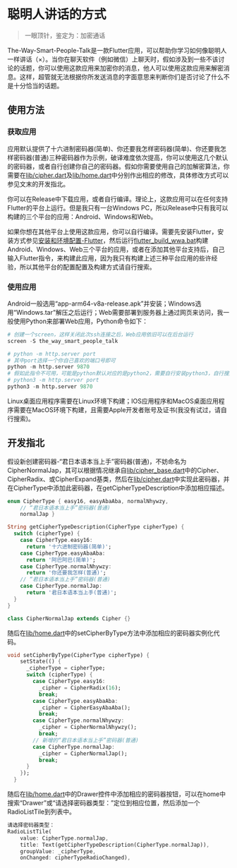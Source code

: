 # 聪明人讲话的方式

> 一眼顶针，鉴定为：加密通话

The-Way-Smart-People-Talk是一款Flutter应用，可以帮助你学习如何像聪明人一样讲话（×）。当你在聊天软件（例如微信）上聊天时，假如涉及到一些不该讨论的话题，你可以使用这款应用来加密你的消息，他人可以使用这款应用来解密消息。这样，超管就无法根据你所发送消息的字面意思来判断你们是否讨论了什么不是十分恰当的话题。

## 使用方法

### 获取应用

应用默认提供了十六进制密码器(简单)、你还要我怎样密码器(简单)、你还要我怎样密码器(普通)三种密码器作为示例，破译难度依次提高，你可以使用这几个默认的密码器，或者自行创建你自己的密码器。假如你需要使用自己的加解密算法，你需要在[lib/cipher.dart](lib/cipher.dart)及[lib/home.dart](lib/home.dart)中分别作出相应的修改，具体修改方式可以参见文末的开发指北。

你可以在Release中下载应用，或者自行编译。理论上，这款应用可以在任何支持Flutter的平台上运行。但是我只有一台Windows PC，所以Release中只有我可以构建的三个平台的应用：Android、Windows和Web。

如果你想在其他平台上使用这款应用，你可以自行编译。需要先安装Flutter，安装方式参见[安装和环境配置-Flutter](https://flutter.cn/docs/get-started/install)，然后运行[flutter_build_wwa.bat](flutter_build_wwa.bat)构建Android、Windows、Web三个平台的应用，或者在添加其他平台支持后，自己输入Flutter指令，来构建此应用，因为我只有构建上述三种平台应用的些许经验，所以其他平台的配置配置及构建方式请自行搜索。

### 使用应用

Android一般选用“app-arm64-v8a-release.apk”并安装；Windows选用“Windows.tar”解压之后运行；Web需要部署到服务器上通过网页来访问，我一般使用Python来部署Web应用，Python命令如下：

```python
# 创建一个screen，这样关闭此次ssh连接之后，Web应用依旧可以在后台运行
screen -S the_way_smart_people_talk

# python -m http.server port
# 其中port选择一个你自己喜欢的端口号即可
python -m http.server 9870
# 假如此指令不可用，可能是python默认对应的是python2，需要自行安装python3，自行搜索安装之后
# python3 -m http.server port
python3 -m http.server 9870
```

Linux桌面应用程序需要在Linux环境下构建；IOS应用程序和MacOS桌面应用程序需要在MacOS环境下构建，且需要Apple开发者账号及证书(我没有试过，请自行搜索)。

## 开发指北

假设新创建密码器-“君日本语本当上手”密码器(普通)，不妨命名为CipherNormalJap，其可以根据情况继承自[lib/cipher_base.dart](lib/cipher_base.dart)中的Cipher、CipherRadix、或CipherExpand基类，然后在[lib/cipher.dart](lib/cipher.dart)中实现此密码器，并在CipherType中添加此密码器，在getCipherTypeDescription中添加相应描述。

```dart
enum CipherType { easy16, easyAbaAba, normalNhywzy,
    // “君日本语本当上手”密码器(普通)
    normalJap }

String getCipherTypeDescription(CipherType cipherType) {
  switch (cipherType) {
    case CipherType.easy16:
      return '十六进制密码器(简单)';
    case CipherType.easyAbaAba:
      return '阿巴阿巴(简单)';
    case CipherType.normalNhywzy:
      return '你还要我怎样(普通)';
    // “君日本语本当上手”密码器(普通)
    case CipherType.normalJap:
      return '君日本语本当上手(普通)';
  }
}

class CipherNormalJap extends Cipher {}
```

随后在[lib/home.dart](lib/home.dart)中的setCipherByType方法中添加相应的密码器实例化代码。

```dart
void setCipherByType(CipherType cipherType) {
    setState(() {
      _cipherType = cipherType;
      switch (cipherType) {
        case CipherType.easy16:
          _cipher = CipherRadix(16);
          break;
        case CipherType.easyAbaAba:
          _cipher = CipherEasyAbaAba();
          break;
        case CipherType.normalNhywzy:
          _cipher = CipherNormalNhywzy();
          break;
        // 新增的“君日本语本当上手”密码器(普通)
        case CipherType.normalJap:
          _cipher = CipherNormalJap();
          break;
      }
    });
  }
```

随后在[lib/home.dart](lib/home.dart)中的Drawer控件中添加相应的密码器按钮，可以在home中搜索“Drawer”或“请选择密码器类型：”定位到相应位置，然后添加一个RadioListTile到列表中。

```dart
请选择密码器类型：
RadioListTile(
    value: CipherType.normalJap,
    title: Text(getCipherTypeDescription(CipherType.normalJap)),
    groupValue: _cipherType,
    onChanged: cipherTypeRadioChanged),
```
